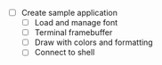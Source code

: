 -[ ] Create sample application
  - [ ] Load and manage font
  - [ ] Terminal framebuffer
  - [ ] Draw with colors and formatting
  - [ ] Connect to shell
